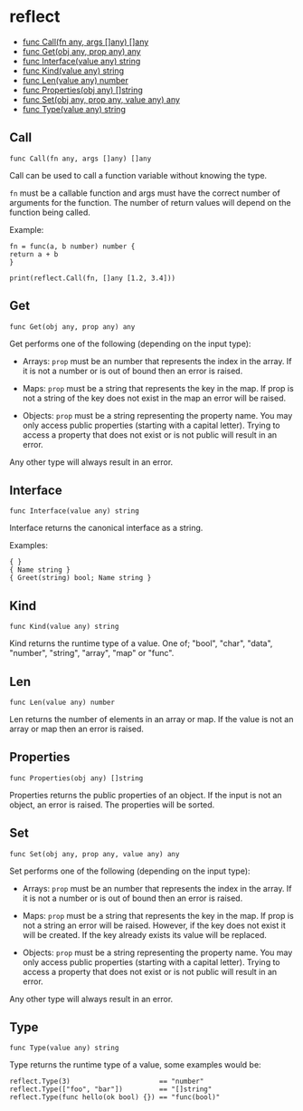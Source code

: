 # reflect

- [func Call(fn any, args []any) []any](#Call)
- [func Get(obj any, prop any) any](#Get)
- [func Interface(value any) string](#Interface)
- [func Kind(value any) string](#Kind)
- [func Len(value any) number](#Len)
- [func Properties(obj any) []string](#Properties)
- [func Set(obj any, prop any, value any) any](#Set)
- [func Type(value any) string](#Type)

## Call

```
func Call(fn any, args []any) []any
```

Call can be used to call a function variable without knowing the type.

`fn` must be a callable function and args must have the correct number of
arguments for the function. The number of return values will depend on the
function being called.

Example:

```
fn = func(a, b number) number {
return a + b
}

print(reflect.Call(fn, []any [1.2, 3.4]))
```

## Get

```
func Get(obj any, prop any) any
```

Get performs one of the following (depending on the input type):

- Arrays: `prop` must be an number that represents the index in the array. If
it is not a number or is out of bound then an error is raised.

- Maps: `prop` must be a string that represents the key in the map. If prop
is not a string of the key does not exist in the map an error will be raised.

- Objects: `prop` must be a string representing the property name. You may
only access public properties (starting with a capital letter). Trying to
access a property that does not exist or is not public will result in an
error.

Any other type will always result in an error.

## Interface

```
func Interface(value any) string
```

Interface returns the canonical interface as a string.

Examples:

```
{ }
{ Name string }
{ Greet(string) bool; Name string }
```

## Kind

```
func Kind(value any) string
```

Kind returns the runtime type of a value. One of; "bool", "char", "data",
"number", "string", "array", "map" or "func".

## Len

```
func Len(value any) number
```

Len returns the number of elements in an array or map. If the value is not an
array or map then an error is raised.

## Properties

```
func Properties(obj any) []string
```

Properties returns the public properties of an object. If the input is not an
object, an error is raised. The properties will be sorted.

## Set

```
func Set(obj any, prop any, value any) any
```

Set performs one of the following (depending on the input type):

- Arrays: `prop` must be an number that represents the index in the array. If
it is not a number or is out of bound then an error is raised.

- Maps: `prop` must be a string that represents the key in the map. If prop
is not a string an error will be raised. However, if the key does not exist
it will be created. If the key already exists its value will be replaced.

- Objects: `prop` must be a string representing the property name. You may
only access public properties (starting with a capital letter). Trying to
access a property that does not exist or is not public will result in an
error.

Any other type will always result in an error.

## Type

```
func Type(value any) string
```

Type returns the runtime type of a value, some examples would be:

```
reflect.Type(3)                      == "number"
reflect.Type(["foo", "bar"])         == "[]string"
reflect.Type(func hello(ok bool) {}) == "func(bool)"
```

